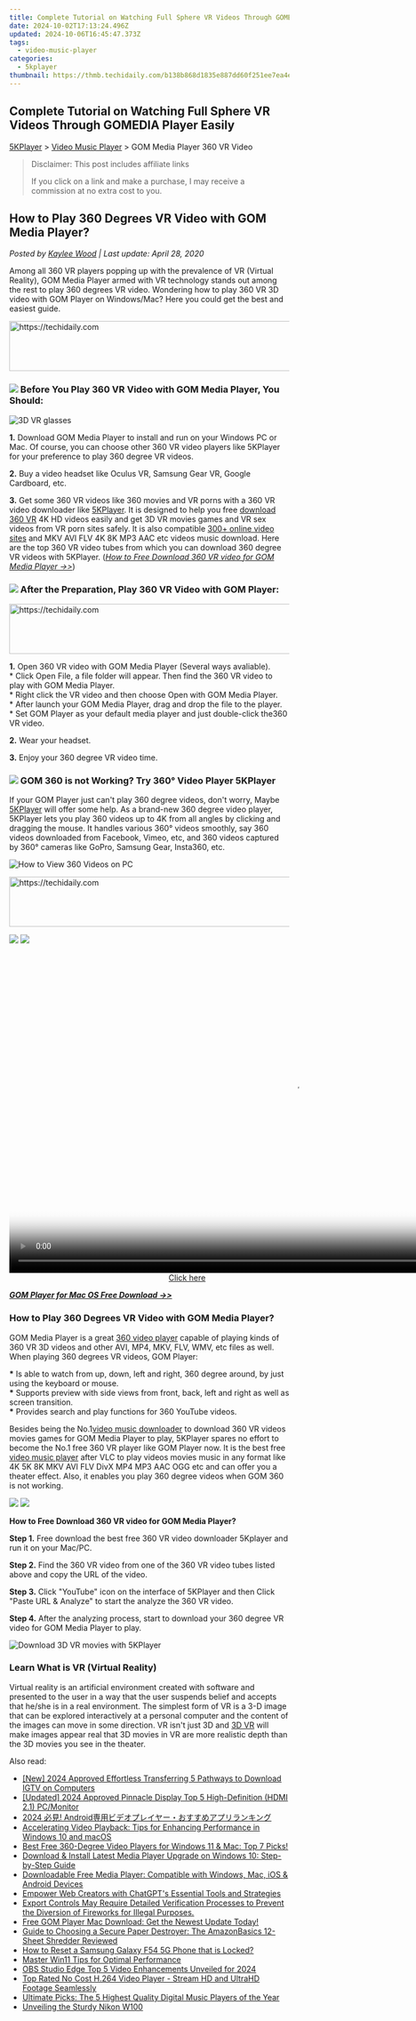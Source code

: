 ```yaml
---
title: Complete Tutorial on Watching Full Sphere VR Videos Through GOMEDIA Player Easily
date: 2024-10-02T17:13:24.496Z
updated: 2024-10-06T16:45:47.373Z
tags:
  - video-music-player
categories:
  - 5kplayer
thumbnail: https://thmb.techidaily.com/b138b868d1835e887dd60f251ee7ea4ef4f6730ac1d9438afe31e96762be6b28.jpg
---
```


## Complete Tutorial on Watching Full Sphere VR Videos Through GOMEDIA Player Easily

[5KPlayer](https://tools.techidaily.com/5kplayer/products/) \> [Video Music Player](https://tools.techidaily.com/5kplayer/video-music-player/) \> GOM Media Player 360 VR Video

>  Disclaimer: This post includes affiliate links
>
>  If you click on a link and make a purchase, I may receive a commission at no extra cost to you.
>

## How to Play 360 Degrees VR Video with GOM Media Player?

 _Posted by [Kaylee Wood](https://www.quora.com/profile/Amanda-Hu-21) | Last update: April 28, 2020_

Among all 360 VR players popping up with the prevalence of VR (Virtual Reality), GOM Media Player armed with VR technology stands out among the rest to play 360 degrees VR video. Wondering how to play 360 VR 3D video with GOM Player on Windows/Mac? Here you could get the best and easiest guide. 

<!-- affiliate ads begin -->
<a href="https://appsumo.8odi.net/c/5597632/2130870/7443" target="_top" id="2130870">
  <img src="//a.impactradius-go.com/display-ad/7443-2130870" border="0" alt="https://techidaily.com" width="728" height="90"/>
</a>
<img height="0" width="0" src="https://appsumo.8odi.net/i/5597632/2130870/7443" style="position:absolute;visibility:hidden;" border="0" />
<!-- affiliate ads end -->

### ![](https://www.5kplayer.com/video-music-player/../seoimg/1.png) Before You Play 360 VR Video with GOM Media Player, You Should:

![3D VR glasses](https://www.5kplayer.com/video-music-player/img/gom-360-vr.jpg) 

**1.** Download GOM Media Player to install and run on your Windows PC or Mac. Of course, you can choose other 360 VR video players like 5KPlayer for your preference to play 360 degree VR videos.

**2.** Buy a video headset like Oculus VR, Samsung Gear VR, Google Cardboard, etc.

**3.** Get some 360 VR videos like 360 movies and VR porns with a 360 VR video downloader like [5KPlayer](https://tools.techidaily.com/5kplayer/products/). It is designed to help you free [download 360 VR](https://tools.techidaily.com/5kplayer/youtube-download/) 4K HD videos easily and get 3D VR movies games and VR sex videos from VR porn sites safely. It is also compatible [300+ online video sites](https://tools.techidaily.com/5kplayer/youtube-download/) and MKV AVI FLV 4K 8K MP3 AAC etc videos music download. Here are the top 360 VR video tubes from which you can download 360 degree VR videos with 5KPlayer. ([_How to Free Download 360 VR video for GOM Media Player ->>_](https://tools.techidaily.com/5kplayer/video-music-player/))

### ![](https://www.5kplayer.com/video-music-player/../seoimg/2.png) After the Preparation, Play 360 VR Video with GOM Player:

<!-- affiliate ads begin -->
<a href="https://appsumo.8odi.net/c/5597632/2144285/7443" target="_top" id="2144285">
  <img src="//a.impactradius-go.com/display-ad/7443-2144285" border="0" alt="https://techidaily.com" width="728" height="90"/>
</a>
<img height="0" width="0" src="https://appsumo.8odi.net/i/5597632/2144285/7443" style="position:absolute;visibility:hidden;" border="0" />
<!-- affiliate ads end -->

**1.** Open 360 VR video with GOM Media Player (Several ways avaliable).  
 \* Click Open File, a file folder will appear. Then find the 360 VR video to play with GOM Media Player.  
 \* Right click the VR video and then choose Open with GOM Media Player.  
\* After launch your GOM Media Player, drag and drop the file to the player.  
\* Set GOM Player as your default media player and just double-click the360 VR video.

**2\.** Wear your headset.

**3.** Enjoy your 360 degree VR video time.

### ![](https://www.5kplayer.com/video-music-player/../seoimg/3.png) GOM 360 is not Working? Try 360° Video Player 5KPlayer

If your GOM Player just can't play 360 degree videos, don't worry, Maybe [5KPlayer](https://tools.techidaily.com/5kplayer/products/) will offer some help. As a brand-new 360 degree video player, 5KPlayer lets you play 360 videos up to 4K from all angles by clicking and dragging the mouse. It handles various 360° videos smoothly, say 360 videos downloaded from Facebook, Vimeo, etc, and 360 videos captured by 360° cameras like GoPro, Samsung Gear, Insta360, etc.

![How to View 360 Videos on PC](https://www.5kplayer.com/video-music-player/../vlc/img/vlc-360-not-working-2.jpg) 

<!-- affiliate ads begin -->
<a href="https://appsumo.8odi.net/c/5597632/2049388/7443" target="_top" id="2049388">
  <img src="//a.impactradius-go.com/display-ad/7443-2049388" border="0" alt="https://techidaily.com" width="728" height="90"/>
</a>
<img height="0" width="0" src="https://appsumo.8odi.net/i/5597632/2049388/7443" style="position:absolute;visibility:hidden;" border="0" />
<!-- affiliate ads end -->

[![](https://www.5kplayer.com/video-music-player/../button/freedownbackwin.png)](https://tools.techidaily.com/5kplayer/products/) [![](https://www.5kplayer.com/video-music-player/../button/freedownbackmac.png)](https://tools.techidaily.com/5kplayer/products/) 

<!-- affiliate ads begin -->
<span id="1444782">
					<video width="1024" height="576" style="cursor:pointer"
           poster="//a.impactradius-go.com/display-clicktoplayimage/1444782.png"
           onclick="if(!this.playClicked){this.play();this.setAttribute('controls',true);this.playClicked=true;}">
	   <source src="//a.impactradius-go.com/display-ad/14559-1444782">
	   <img src="//a.impactradius-go.com/display-clicktoplayimage/1444782.png" style="border: none; height: 100%; width: 100%; object-fit: contain">
	</video>
	<div style="width:640px;text-align:center"><a href="javascript:window.open(decodeURIComponent('https%3A%2F%2Fpropmoneyinc.pxf.io%2Fc%2F5597632%2F1444782%2F14559'), '_blank');void(0);">Click here</a></div>
</span>
<img height="0" width="0" src="https://imp.pxf.io/i/5597632/1444782/14559" style="position:absolute;visibility:hidden;" border="0" />
<!-- affiliate ads end -->

**_[GOM Player for Mac OS Free Download ->>](https://tools.techidaily.com/5kplayer/video-music-player/)_**

### How to Play 360 Degrees VR Video with GOM Media Player?

GOM Media Player is a great [360 video player](https://tools.techidaily.com/5kplayer/video-music-player/) capable of playing kinds of 360 VR 3D videos and other AVI, MP4, MKV, FLV, WMV, etc files as well. When playing 360 degrees VR videos, GOM Player:

**\*** Is able to watch from up, down, left and right, 360 degree around, by just using the keyboard or mouse.  
**\*** Supports preview with side views from front, back, left and right as well as screen transition.  
**\*** Provides search and play functions for 360 YouTube videos.

Besides being the No.1[video music downloader](https://tools.techidaily.com/5kplayer/youtube-download/) to download 360 VR videos movies games for GOM Media Player to play, 5KPlayer spares no effort to become the No.1 free 360 VR player like GOM Player now. It is the best free [video music player](https://tools.techidaily.com/5kplayer/video-music-player/) after VLC to play videos movies music in any format like 4K 5K 8K MKV AVI FLV DivX MP4 MP3 AAC OGG etc and can offer you a theater effect. Also, it enables you play 360 degree videos when GOM 360 is not working.

[![](https://www.5kplayer.com/video-music-player/../button/freedownbackwin.png)](https://tools.techidaily.com/5kplayer/products/) [![](https://www.5kplayer.com/video-music-player/../button/freedownbackmac.png)](https://tools.techidaily.com/5kplayer/products/) 

**How to Free Download 360 VR video for GOM Media Player?**

**Step 1.** Free download the best free 360 VR video downloader 5Kplayer and run it on your Mac/PC.

**Step 2.** Find the 360 VR video from one of the 360 VR video tubes listed above and copy the URL of the video.

**Step 3.** Click "YouTube" icon on the interface of 5KPlayer and then Click "Paste URL & Analyze" to start the analyze the 360 VR video.

**Step 4.** After the analyzing process, start to download your 360 degree VR video for GOM Media Player to play.

![Download 3D VR movies with 5KPlayer](https://www.5kplayer.com/video-music-player/img/vr-download-hky.jpg) 

### Learn What is VR (Virtual Reality)

Virtual reality is an artificial environment created with software and presented to the user in a way that the user suspends belief and accepts that he/she is in a real environment. The simplest form of VR is a 3-D image that can be explored interactively at a personal computer and the content of the images can move in some direction. VR isn't just 3D and [3D VR](https://tools.techidaily.com/5kplayer/video-music-player/) will make images appear real that 3D movies in VR are more realistic depth than the 3D movies you see in the theater.

<ins class="adsbygoogle"
     style="display:block"
     data-ad-format="autorelaxed"
     data-ad-client="ca-pub-7571918770474297"
     data-ad-slot="1223367746"></ins>

<ins class="adsbygoogle"
     style="display:block"
     data-ad-client="ca-pub-7571918770474297"
     data-ad-slot="8358498916"
     data-ad-format="auto"
     data-full-width-responsive="true"></ins>

<span class="atpl-alsoreadstyle">Also read:</span>
<div><ul>
<li><a href="https://instagram-clips.techidaily.com/new-2024-approved-effortless-transferring-5-pathways-to-download-igtv-on-computers/"><u>[New] 2024 Approved Effortless Transferring 5 Pathways to Download IGTV on Computers</u></a></li>
<li><a href="https://on-screen-recording.techidaily.com/updated-2024-approved-pinnacle-display-top-5-high-definition-hdmi-21-pcmonitor/"><u>[Updated] 2024 Approved Pinnacle Display Top 5 High-Definition (HDMI 2.1) PC/Monitor</u></a></li>
<li><a href="https://solve-hot.techidaily.com/2024-android/"><u>2024 必見! Android専用ビデオプレイヤー・おすすめアプリランキング</u></a></li>
<li><a href="https://video-creation-software.techidaily.com/accelerating-video-playback-tips-for-enhancing-performance-in-windows-10-and-macos/"><u>Accelerating Video Playback: Tips for Enhancing Performance in Windows 10 and macOS</u></a></li>
<li><a href="https://video-creation-software.techidaily.com/best-free-360-degree-video-players-for-windows-11-and-mac-top-7-picks/"><u>Best Free 360-Degree Video Players for Windows 11 & Mac: Top 7 Picks!</u></a></li>
<li><a href="https://video-creation-software.techidaily.com/download-and-install-latest-media-player-upgrade-on-windows-10-step-by-step-guide/"><u>Download & Install Latest Media Player Upgrade on Windows 10: Step-by-Step Guide</u></a></li>
<li><a href="https://video-creation-software.techidaily.com/downloadable-free-media-player-compatible-with-windows-mac-ios-and-android-devices/"><u>Downloadable Free Media Player: Compatible with Windows, Mac, iOS & Android Devices</u></a></li>
<li><a href="https://tech-haven.techidaily.com/empower-web-creators-with-chatgpts-essential-tools-and-strategies/"><u>Empower Web Creators with ChatGPT's Essential Tools and Strategies</u></a></li>
<li><a href="https://video-creation-software.techidaily.com/export-controls-may-require-detailed-verification-processes-to-prevent-the-diversion-of-fireworks-for-illegal-purposes/"><u>Export Controls May Require Detailed Verification Processes to Prevent the Diversion of Fireworks for Illegal Purposes.</u></a></li>
<li><a href="https://video-creation-software.techidaily.com/free-gom-player-mac-download-get-the-newest-update-today/"><u>Free GOM Player Mac Download: Get the Newest Update Today!</u></a></li>
<li><a href="https://buynow-reviews.techidaily.com/guide-to-choosing-a-secure-paper-destroyer-the-amazonbasics-12-sheet-shredder-reviewed/"><u>Guide to Choosing a Secure Paper Destroyer: The AmazonBasics 12-Sheet Shredder Reviewed</u></a></li>
<li><a href="https://android-unlock.techidaily.com/how-to-reset-a-samsung-galaxy-f54-5g-phone-that-is-locked-by-drfone-android/"><u>How to Reset a Samsung Galaxy F54 5G Phone that is Locked?</u></a></li>
<li><a href="https://extra-resources.techidaily.com/master-win11-tips-for-optimal-performance/"><u>Master Win11 Tips for Optimal Performance</u></a></li>
<li><a href="https://video-screen-grab.techidaily.com/obs-studio-edge-top-5-video-enhancements-unveiled-for-2024/"><u>OBS Studio Edge Top 5 Video Enhancements Unveiled for 2024</u></a></li>
<li><a href="https://video-creation-software.techidaily.com/top-rated-no-cost-h264-video-player-stream-hd-and-ultrahd-footage-seamlessly/"><u>Top Rated No Cost H.264 Video Player - Stream HD and UltraHD Footage Seamlessly</u></a></li>
<li><a href="https://video-creation-software.techidaily.com/ultimate-picks-the-5-highest-quality-digital-music-players-of-the-year/"><u>Ultimate Picks: The 5 Highest Quality Digital Music Players of the Year</u></a></li>
<li><a href="https://buynow-reviews.techidaily.com/unveiling-the-sturdy-nikon-w100/"><u>Unveiling the Sturdy Nikon W100</u></a></li>
</ul></div>


